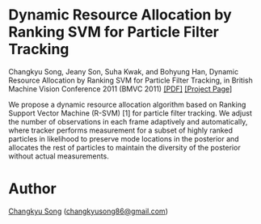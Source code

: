 # Dynamic Resource Allocation by Ranking SVM for Particle Filter Tracking
Changkyu Song, Jeany Son, Suha Kwak, and Bohyung Han, Dynamic Resource Allocation by Ranking SVM for Particle Filter Tracking, in British Machine Vision Conference 2011 (BMVC 2011) [[PDF]](http://www.google.com/url?q=http%3A%2F%2Fwww.bmva.org%2Fbmvc%2F2011%2Fproceedings%2Fpaper103%2Fpaper103.pdf&sa=D&sntz=1&usg=AFQjCNGsFcjEOhpR8GkjA3vbUFuax_6Xkw) [[Project Page]](https://sites.google.com/site/changkyusong86/research/bmvc2011)

We propose a dynamic resource allocation algorithm based on Ranking Support Vector Machine (R-SVM) [1] for particle filter tracking. We adjust the number of observations in each frame adaptively and automatically, where tracker performs measurement for a subset of highly ranked particles in likelihood to preserve mode locations in the posterior and allocates the rest of particles to maintain the diversity of the posterior without actual measurements.

# Author
[Changkyu Song](https://sites.google.com/site/changkyusong86) (changkyusong86@gmail.com)
